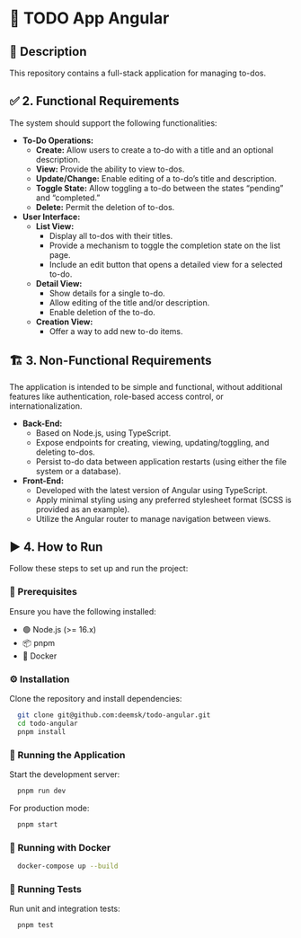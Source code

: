 # 🚀 TODO App Angular

## 📝 Description
This repository contains a full-stack application for managing to-dos.

## ✅ 2. Functional Requirements
The system should support the following functionalities:

- **To-Do Operations:**  
    - **Create:** Allow users to create a to-do with a title and an optional description.
    - **View:** Provide the ability to view to-dos.
    - **Update/Change:** Enable editing of a to-do’s title and description.
    - **Toggle State:** Allow toggling a to-do between the states “pending” and “completed.”
    - **Delete:** Permit the deletion of to-dos.
- **User Interface:**  
    - **List View:**  
        - Display all to-dos with their titles.
        - Provide a mechanism to toggle the completion state on the list page.
        - Include an edit button that opens a detailed view for a selected to-do.
    - **Detail View:**
        - Show details for a single to-do.
        - Allow editing of the title and/or description.
        - Enable deletion of the to-do.
    - **Creation View:**
        - Offer a way to add new to-do items.

## 🏗️ 3. Non-Functional Requirements
The application is intended to be simple and functional, without additional features like authentication, role-based access control, or internationalization.

- **Back-End:**  
    - Based on Node.js, using TypeScript.
    - Expose endpoints for creating, viewing, updating/toggling, and deleting to-dos.
    - Persist to-do data between application restarts (using either the file system or a database).
- **Front-End:**  
    - Developed with the latest version of Angular using TypeScript.
    - Apply minimal styling using any preferred stylesheet format (SCSS is provided as an example).
    - Utilize the Angular router to manage navigation between views.

## ▶️ 4. How to Run
Follow these steps to set up and run the project:

### 📌 Prerequisites
Ensure you have the following installed:
- 🟢 Node.js (>= 16.x)
- 📦 pnpm
- 🐳 Docker

### ⚙️ Installation
Clone the repository and install dependencies:
```sh
  git clone git@github.com:deemsk/todo-angular.git
  cd todo-angular
  pnpm install
```

### 🚀 Running the Application
Start the development server:
```sh
  pnpm run dev
```
For production mode:
```sh
  pnpm start
```

### 🐳 Running with Docker
```sh
  docker-compose up --build
```

### 🧪 Running Tests
Run unit and integration tests:
```sh
  pnpm test
```
